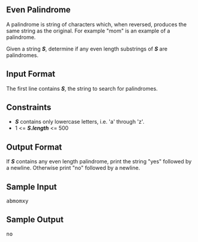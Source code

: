 ## Even Palindrome

A palindrome is string of characters which, when reversed, produces the same string as the original. For example "mom" is an example of a palindrome.

Given a string __*S*__, determine if any even length substrings of __*S*__ are palindromes.

## Input Format

The first line contains __*S*__, the string to search for palindromes.

## Constraints

- __*S*__ contains only lowercase letters, i.e. 'a' through 'z'.
- 1 <= __*S.length*__ <= 500

## Output Format

If __*S*__ contains any even length palindrome, print the string "yes" followed by a newline. Otherwise print "no" followed by a newline.

## Sample Input
<pre>
abmomxy
</pre>

## Sample Output
<pre>
no
</pre>
